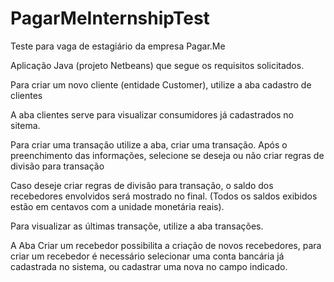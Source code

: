 # PagarMeInternshipTest

Teste para vaga de estagiário da empresa Pagar.Me

Aplicação Java (projeto Netbeans) que segue os requisitos solicitados. 

Para criar um novo cliente (entidade Customer), utilize a aba cadastro de clientes

A aba clientes serve para visualizar consumidores já cadastrados no sitema. 

Para criar uma transação utilize a aba, criar uma transação. Após o preenchimento das informações, selecione se deseja ou não criar regras de divisão para transação

Caso deseje criar regras de divisão para transação, o saldo dos recebedores envolvidos será mostrado no final. (Todos os saldos exibidos estão em centavos com a unidade monetária reais). 

Para visualizar as últimas transaçõe, utilize a aba transações.

A Aba Criar um recebedor possibilita a criação de novos recebedores, para criar um recebedor é necessário selecionar uma conta bancária já cadastrada no sistema, ou cadastrar uma nova no campo indicado. 


